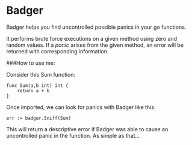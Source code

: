 # Badger
Badger helps you find uncontrolled possible panics in your go functions.

It performs brute force executions on a given method using zero and random values. If a *panic* arises from the given method, an error will be returned with corresponding information.

###How to use me: 

Consider this Sum function: 

```golang
func Sum(a,b int) int {
    return a + b
}
```

Once imported, we can look for panics with Badger like this: 

```golang
err := badger.Sniff(Sum)
```

This will return a descriptive error if Badger was able to cause an uncontrolled panic in the function. As simple as that...